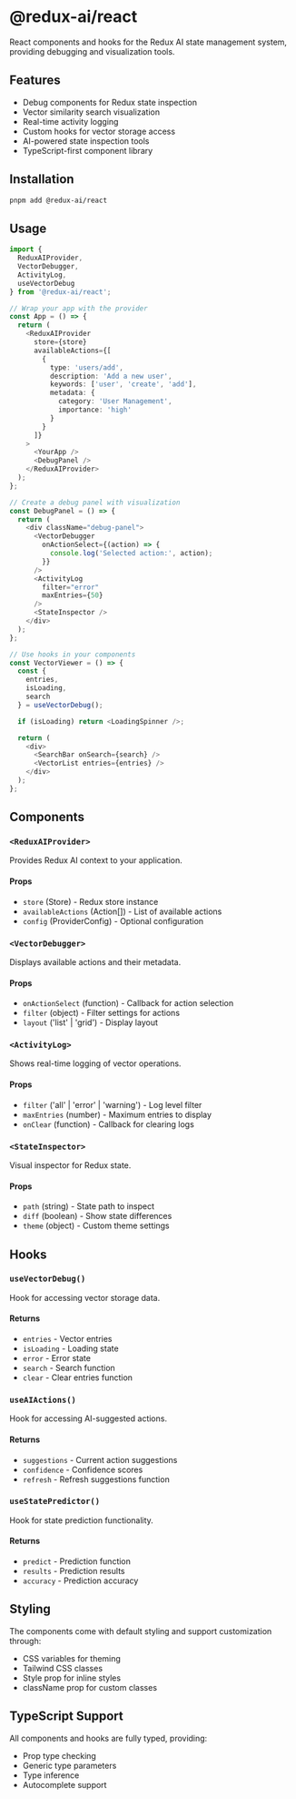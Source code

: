 # @redux-ai/react

React components and hooks for the Redux AI state management system, providing debugging and visualization tools.

## Features

- Debug components for Redux state inspection
- Vector similarity search visualization
- Real-time activity logging
- Custom hooks for vector storage access
- AI-powered state inspection tools
- TypeScript-first component library

## Installation

```bash
pnpm add @redux-ai/react
```

## Usage

```typescript
import {
  ReduxAIProvider,
  VectorDebugger,
  ActivityLog,
  useVectorDebug
} from '@redux-ai/react';

// Wrap your app with the provider
const App = () => {
  return (
    <ReduxAIProvider
      store={store}
      availableActions={[
        {
          type: 'users/add',
          description: 'Add a new user',
          keywords: ['user', 'create', 'add'],
          metadata: {
            category: 'User Management',
            importance: 'high'
          }
        }
      ]}
    >
      <YourApp />
      <DebugPanel />
    </ReduxAIProvider>
  );
};

// Create a debug panel with visualization
const DebugPanel = () => {
  return (
    <div className="debug-panel">
      <VectorDebugger
        onActionSelect={(action) => {
          console.log('Selected action:', action);
        }}
      />
      <ActivityLog
        filter="error"
        maxEntries={50}
      />
      <StateInspector />
    </div>
  );
};

// Use hooks in your components
const VectorViewer = () => {
  const {
    entries,
    isLoading,
    search
  } = useVectorDebug();

  if (isLoading) return <LoadingSpinner />;

  return (
    <div>
      <SearchBar onSearch={search} />
      <VectorList entries={entries} />
    </div>
  );
};
```

## Components

### `<ReduxAIProvider>`

Provides Redux AI context to your application.

#### Props

- `store` (Store) - Redux store instance
- `availableActions` (Action[]) - List of available actions
- `config` (ProviderConfig) - Optional configuration

### `<VectorDebugger>`

Displays available actions and their metadata.

#### Props

- `onActionSelect` (function) - Callback for action selection
- `filter` (object) - Filter settings for actions
- `layout` ('list' | 'grid') - Display layout

### `<ActivityLog>`

Shows real-time logging of vector operations.

#### Props

- `filter` ('all' | 'error' | 'warning') - Log level filter
- `maxEntries` (number) - Maximum entries to display
- `onClear` (function) - Callback for clearing logs

### `<StateInspector>`

Visual inspector for Redux state.

#### Props

- `path` (string) - State path to inspect
- `diff` (boolean) - Show state differences
- `theme` (object) - Custom theme settings

## Hooks

### `useVectorDebug()`

Hook for accessing vector storage data.

#### Returns

- `entries` - Vector entries
- `isLoading` - Loading state
- `error` - Error state
- `search` - Search function
- `clear` - Clear entries function

### `useAIActions()`

Hook for accessing AI-suggested actions.

#### Returns

- `suggestions` - Current action suggestions
- `confidence` - Confidence scores
- `refresh` - Refresh suggestions function

### `useStatePredictor()`

Hook for state prediction functionality.

#### Returns

- `predict` - Prediction function
- `results` - Prediction results
- `accuracy` - Prediction accuracy

## Styling

The components come with default styling and support customization through:

- CSS variables for theming
- Tailwind CSS classes
- Style prop for inline styles
- className prop for custom classes

## TypeScript Support

All components and hooks are fully typed, providing:

- Prop type checking
- Generic type parameters
- Type inference
- Autocomplete support
